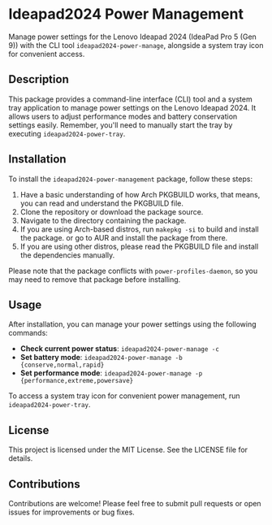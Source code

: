 # Ideapad2024 Power Management

Manage power settings for the Lenovo Ideapad 2024 (IdeaPad Pro 5 (Gen 9)) with the CLI tool `ideapad2024-power-manage`, alongside a system tray icon for convenient access.

## Description

This package provides a command-line interface (CLI) tool and a system tray application to manage power settings on the Lenovo Ideapad 2024. It allows users to adjust performance modes and battery conservation settings easily. Remember, you'll need to manually start the tray by executing `ideapad2024-power-tray`.

## Installation

To install the `ideapad2024-power-management` package, follow these steps:

1. Have a basic understanding of how Arch PKGBUILD works, that means, you can read and understand the PKGBUILD file.
2. Clone the repository or download the package source.
3. Navigate to the directory containing the package.
4. If you are using Arch-based distros, run `makepkg -si` to build and install the package. or go to AUR and install the package from there.
5. If you are using other distros, please read the PKGBUILD file and install the dependencies manually.

Please note that the package conflicts with `power-profiles-daemon`, so you may need to remove that package before installing.

## Usage

After installation, you can manage your power settings using the following commands:

- **Check current power status**: `ideapad2024-power-manage -c`
- **Set battery mode**: `ideapad2024-power-manage -b {conserve,normal,rapid}`
- **Set performance mode**: `ideapad2024-power-manage -p {performance,extreme,powersave}`

To access a system tray icon for convenient power management, run `ideapad2024-power-tray`.

## License

This project is licensed under the MIT License. See the LICENSE file for details.

## Contributions

Contributions are welcome! Please feel free to submit pull requests or open issues for improvements or bug fixes.
